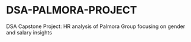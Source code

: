 # DSA-PALMORA-PROJECT
DSA Capstone Project: HR analysis of Palmora Group focusing on gender and salary insights

